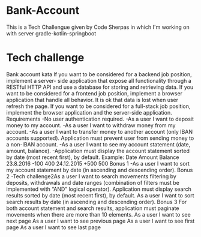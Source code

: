 # Bank-Account
This is a Tech Challengue given by Code Sherpas in which I'm working on with server gradle-kotlin-springboot 


# Tech challenge
Bank account kata
If you want to be considered for a backend job position, implement a server-
side application that expose all functionality through a RESTful HTTP API and 
use a database for storing and retrieving data.
If you want to be considered for a frontend job position, implement a browser 
application that handle all behavior. It is ok that data is lost when user refresh 
the page.
If you want to be considered for a full-stack job position, implement the 
browser application and the server-side application.
Requirements
-No user authentication required.
-As a user I want to deposit money to my account.
-As a user I want to withdraw money from my account.
-As a user I want to transfer money to another account (only IBAN accounts 
supported).
 Application must prevent user from sending money to a non-IBAN 
account.
-As a user I want to see my account statement (date, amount, balance).
-Application must display the account statement sorted by date (most 
recent first), by default. Example:
Date        Amount  Balance
23.8.2016     -100      400
24.12.2015    +500      500
Bonus 1
-As a user I want to sort my account statement by date (in ascending 
and descending order).
Bonus 2
-Tech challenge2As a user I want to search movements filtering by deposits, withdrawals 
and date ranges (combination of filters must be implemented with 
“ANDˮ logical operator).
Application must display search results sorted by date (most recent 
first), by default.
As a user I want to sort search results by date (in ascending and 
descending order).
Bonus 3
For both account statement and search results, application must 
paginate movements when there are more than 10 elements.
As a user I want to see next page
As a user I want to see previous page
As a user I want to see first page
As a user I want to see last page
